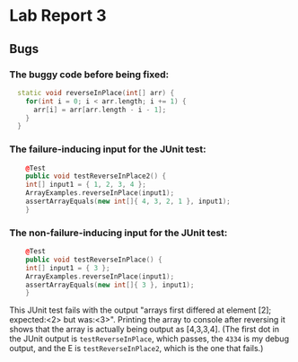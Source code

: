 # Lab Report 3

## Bugs

### The buggy code before being fixed:
```cpp
  static void reverseInPlace(int[] arr) {
    for(int i = 0; i < arr.length; i += 1) {
      arr[i] = arr[arr.length - i - 1];
    }
  }
```
### The failure-inducing input for the JUnit test:
```cpp
	@Test 
	public void testReverseInPlace2() {
    int[] input1 = { 1, 2, 3, 4 };
    ArrayExamples.reverseInPlace(input1);
    assertArrayEquals(new int[]{ 4, 3, 2, 1 }, input1);
	}
```
### The non-failure-inducing input for the JUnit test:
```cpp
	@Test 
	public void testReverseInPlace() {
    int[] input1 = { 3 };
    ArrayExamples.reverseInPlace(input1);
    assertArrayEquals(new int[]{ 3 }, input1);
	}
```

This JUnit test fails with the output "arrays first differed at element [2]; expected:<2> but was:<3>". Printing the array to console after reversing it shows that the array is actually being output as [4,3,3,4]. (The first dot in the JUnit output is `testReverseInPlace`, which passes, the `4334` is my debug output, and the E is `testReverseInPlace2`, which is the one that fails.) 
